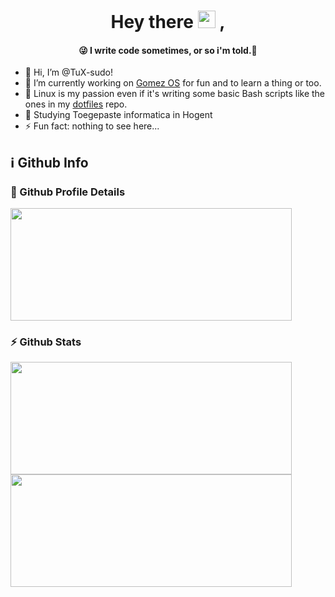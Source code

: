 <h1 align="center">
   Hey there <img width="28" src="https://media.giphy.com/media/hvRJCLFzcasrR4ia7z/giphy.gif" > ,
   <h4 align="center">
      😜 I write code sometimes, or so i'm told.🤪
   </h4>
</h1>

- 👋 Hi, I’m @TuX-sudo!
- 👷 I’m currently working on [Gomez OS](https://gomezos.tk) for fun and to learn a thing or too. 
- 🐧 Linux is my passion even if it's writing some basic Bash scripts like the ones in my [dotfiles](https://github.com/TuX-sudo/dotfiles) repo.
- 🏫 Studying Toegepaste informatica in Hogent
- ⚡ Fun fact: nothing to see here...

## ℹ️ Github Info

### 🔎 Github Profile Details
<img height="180em" width="450em" src="https://github-profile-summary-cards.vercel.app/api/cards/profile-details?username=TuX-sudo&show_icons=true&layout=compact&hide_border=true&theme=github_dark"/>

### ⚡ Github Stats

<img height="180em" width="450em" src="https://github-readme-stats.vercel.app/api?username=TuX-sudo&show_icons=true&layout=compact&hide_border=true&theme=github_dark"/>
<img height="180em" width="450em" src="https://github-readme-stats.vercel.app/api/top-langs/?username=TuX-sudo&show_icons=true&layout=compact&hide_border=true&theme=github_dark"/>